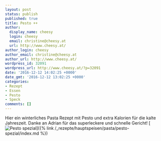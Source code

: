 ```yaml
---
layout: post
status: publish
published: true
title: Pesto ++
author:
  display_name: cheesy
  login: cheesy
  email: christine@cheesy.at
  url: http://www.cheesy.at/
author_login: cheesy
author_email: christine@cheesy.at
author_url: http://www.cheesy.at/
wordpress_id: 32091
wordpress_url: http://www.cheesy.at/?p=32091
date: '2016-12-12 14:02:25 +0000'
date_gmt: '2016-12-12 13:02:25 +0000'
categories:
- Rezept
- Essen
- Pesto
- Speck
comments: []
---
```

Hier ein winterliches Pasta Rezept mit Pesto und extra Kalorien für die kalte Jahreszeit. Danke an Adrian für das superleckere und schnelle Gericht!
[![Pesto spezial](http://www.cheesy.at/wp-content/uploads/Pesto-spezial.jpg)]({% link /_rezepte/hauptspeisen/pasta/pesto-spezial/index.md %})
